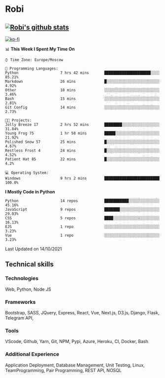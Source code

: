 # Robi

[![Robi's github stats](https://github-readme-stats-lime-theta.vercel.app/api?username=robimez&count_private=true&show_icons=true&theme=dark)](https://github.com/RobiMez/github-readme-stats)
---
[![ko-fi](https://ko-fi.com/img/githubbutton_sm.svg)](https://ko-fi.com/K3K74LSLU)

<!--START_SECTION:waka-->
📊 **This Week I Spent My Time On** 

```text
⌚︎ Time Zone: Europe/Moscow

💬 Programming Languages: 
Python                   7 hrs 42 mins       █████████████████████░░░░   85.21% 
Markdown                 26 mins             █░░░░░░░░░░░░░░░░░░░░░░░░   4.92% 
Other                    18 mins             ░░░░░░░░░░░░░░░░░░░░░░░░░   3.46% 
Bash                     15 mins             ░░░░░░░░░░░░░░░░░░░░░░░░░   2.81% 
Git Config               14 mins             ░░░░░░░░░░░░░░░░░░░░░░░░░   2.73%

🐱‍💻 Projects: 
Jolly Breeze 17          2 hrs 52 mins       ████████░░░░░░░░░░░░░░░░░   31.84% 
Young Frog 75            1 hr 58 mins        █████░░░░░░░░░░░░░░░░░░░░   21.92% 
Polished Snow 57         25 mins             █░░░░░░░░░░░░░░░░░░░░░░░░   4.67% 
Restless Frost 4         24 mins             █░░░░░░░░░░░░░░░░░░░░░░░░   4.52% 
Patient Hat 85           22 mins             █░░░░░░░░░░░░░░░░░░░░░░░░   4.2%

💻 Operating System: 
Windows                  9 hrs 2 mins        █████████████████████████   100.0%

```

**I Mostly Code in Python** 

```text
Python                   14 repos            ███████████░░░░░░░░░░░░░░   45.16% 
JavaScript               9 repos             ███████░░░░░░░░░░░░░░░░░░   29.03% 
CSS                      5 repos             ████░░░░░░░░░░░░░░░░░░░░░   16.13% 
EJS                      1 repo              ░░░░░░░░░░░░░░░░░░░░░░░░░   3.23% 
Vue                      1 repo              ░░░░░░░░░░░░░░░░░░░░░░░░░   3.23%

```



 Last Updated on 14/10/2021
<!--END_SECTION:waka-->

## Technical skills

### Technologies 

Web, Python, Node JS

### Frameworks

Bootstrap, SASS, JQuery, Express, React, Vue, Next.js,
D3.js, Django, Flask, Telegram API,

### Tools

VScode, Github, Yarn, Git, NPM, Pypi, Azure, Heroku, CI, Docker, Bash

### Additional Experience

Application Deployment, Database Management, Unit Testing, Linux, TeamProgramming, Pair Programming, REST API, NOSQL

